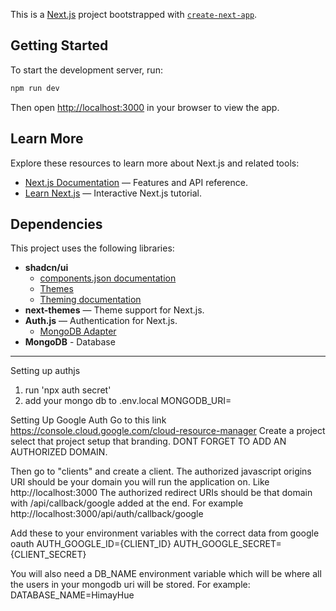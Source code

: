 This is a [Next.js](https://nextjs.org) project bootstrapped with [`create-next-app`](https://nextjs.org/docs/app/api-reference/cli/create-next-app).

## Getting Started

To start the development server, run:

```bash
npm run dev
```

Then open [http://localhost:3000](http://localhost:3000) in your browser to view the app.

## Learn More

Explore these resources to learn more about Next.js and related tools:

- [Next.js Documentation](https://nextjs.org/docs) — Features and API reference.
- [Learn Next.js](https://nextjs.org/learn) — Interactive Next.js tutorial.

## Dependencies

This project uses the following libraries:

- **shadcn/ui** 
   - [components.json documentation](https://ui.shadcn.com/docs/components-json)
   - [Themes](https://ui.shadcn.com/themes)
   - [Theming documentation](https://ui.shadcn.com/docs/theming)
- **next-themes** — Theme support for Next.js.
- **Auth.js** — Authentication for Next.js.
   - [MongoDB Adapter](https://authjs.dev/getting-started/adapters/mongodb)
- **MongoDB** - Database

---
Setting up authjs
1. run 'npx auth secret' 
2. add your mongo db to .env.local MONGODB_URI=

Setting Up Google Auth
Go to this link https://console.cloud.google.com/cloud-resource-manager
Create a project
select that project
setup that branding. DONT FORGET TO ADD AN AUTHORIZED DOMAIN.

Then go to "clients" and create a client. 
The authorized javascript origins URI should be your domain you will run the application on. Like http://localhost:3000
The authorized redirect URIs should be that domain with /api/callback/google added at the end. For example http://localhost:3000/api/auth/callback/google 

Add these to your environment variables with the correct data from google oauth
AUTH_GOOGLE_ID={CLIENT_ID}
AUTH_GOOGLE_SECRET={CLIENT_SECRET}


You will also need a DB_NAME environment variable which will be where all the users in your mongodb uri will be stored. 
For example: DATABASE_NAME=HimayHue